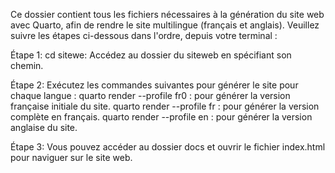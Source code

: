 Ce dossier contient tous les fichiers nécessaires à la génération du site web avec Quarto, afin de rendre le site multilingue (français et anglais). 
Veuillez suivre les étapes ci-dessous dans l'ordre, depuis votre terminal :

Étape 1:
cd sitewe: Accédez au dossier du siteweb en spécifiant son chemin.

Étape 2:
Exécutez les commandes suivantes pour générer le site pour chaque langue :
quarto render --profile fr0 : pour générer la version française initiale du site.
quarto render --profile fr : pour générer la version complète en français.
quarto render --profile en : pour générer la version anglaise du site.

Étape 3:
Vous pouvez accéder au dossier docs et ouvrir le fichier index.html pour naviguer sur le site web.